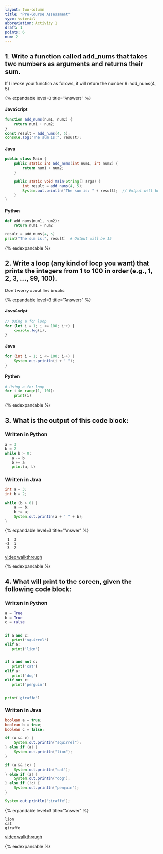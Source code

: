 ```yaml
---
layout: two-column
title: "Pre-Course Assessment"
type: tutorial
abbreviation: Activity 1
draft: 1
points: 6
num: 2
---
```


## 1. Write a function called add_nums that takes two numbers as arguments and returns their sum. 
If I invoke your function as follows, it will return the number 9: add_nums(4, 5)

{% expandable level=3 title="Answers" %}

#### JavaScript
```js
function add_nums(num1, num2) { 
    return num1 + num2; 
}
const result = add_nums(4, 5);
console.log("The sum is:", result);
```

#### Java
```java
public class Main {
    public static int add_nums(int num1, int num2) {
        return num1 + num2;
    }

    public static void main(String[] args) {
        int result = add_nums(4, 5);
        System.out.println("The sum is: " + result);  // Output will be 15
    }
}
```

#### Python
```python
def add_nums(num1, num2):
    return num1 + num2

result = add_nums(4, 5)
print("The sum is:", result)  # Output will be 15
```

{% endexpandable %}

## 2. Write a loop (any kind of loop you want) that prints the integers from 1 to 100 in order (e.g., 1, 2, 3, …, 99, 100).
Don't worry about line breaks.

{% expandable level=3 title="Answers" %}

#### JavaScript
```js
// Using a for loop
for (let i = 1; i <= 100; i++) {
    console.log(i);
}
```

#### Java
```java
for (int i = 1; i <= 100; i++) {
    System.out.println(i + " ");
}
```

#### Python
```python
# Using a for loop
for i in range(1, 101):
    print(i)
```

{% endexpandable %}

## 3. What is the output of this code block:

### Written in Python
```python
a = 3
b = 2
while b > 0:
   a -= b
   b += a
   print(a, b)
```

### Written in Java
```java
int a = 3;
int b = 2;

while (b > 0) {
    a -= b;
    b += a;
    System.out.println(a + " " + b);
}
```

{% expandable level=3 title="Answer" %}
```
 1  3
-2  1
-3 -2
```
<a href="https://drive.google.com/file/d/1Okpuh1z2wZtJGWhFW_1OdS3-Nh8cRRKi/view?usp=drive_link" target="_blank">video walkthrough</a>

{% endexpandable %}

## 4. What will print to the screen, given the following code block:

### Written in Python

```python
a = True
b = True
c = False


if a and c:
   print('squirrel')
elif a:
   print('lion')


if a and not c:
   print('cat')
elif a:
   print('dog')
elif not c:
   print('penguin')


print('giraffe')
```

### Written in Java
```java
boolean a = true;
boolean b = true;
boolean c = false;

if (a && c) {
    System.out.println("squirrel");
} else if (a) {
    System.out.println("lion");
}

if (a && !c) {
    System.out.println("cat");
} else if (a) {
    System.out.println("dog");
} else if (!c) {
    System.out.println("penguin");
}

System.out.println("giraffe");
```

{% expandable level=3 title="Answer" %}
```
lion
cat
giraffe
```
<a href="https://drive.google.com/file/d/1OZ4yBazJztLDNMT6e27d_gIBGFhS0Wuh/view?usp=drive_link" target="_blank">video walkthrough</a>

{% endexpandable %}